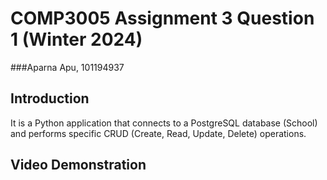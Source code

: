 # COMP3005 Assignment 3 Question 1 (Winter 2024)

###Aparna Apu, 101194937

## Introduction

It is a Python application that connects to a PostgreSQL database (School) and performs specific CRUD (Create, Read, Update, Delete) operations.

## Video Demonstration
